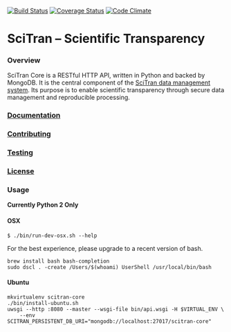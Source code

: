 [![Build Status](https://travis-ci.org/scitran/core.svg?branch=master)](https://travis-ci.org/scitran/core)
[![Coverage Status](https://coveralls.io/repos/github/scitran/core/badge.svg?branch=master)](https://coveralls.io/github/scitran/core?branch=master)
[![Code Climate](https://codeclimate.com/github/scitran/core/badges/gpa.svg)](https://codeclimate.com/github/scitran/core)

# SciTran – Scientific Transparency

### Overview

SciTran Core is a RESTful HTTP API, written in Python and backed by MongoDB. It is the central component of the [SciTran data management system](https://scitran.github.io). Its purpose is to enable scientific transparency through secure data management and reproducible processing.


### [Documentation](https://scitran.github.io/core)

### [Contributing](https://github.com/scitran/core/blob/master/CONTRIBUTING.md)

### [Testing](https://github.com/scitran/core/blob/master/TESTING.md)

### [License](https://github.com/scitran/core/blob/master/LICENSE)


### Usage
**Currently Python 2 Only**

#### OSX
```
$ ./bin/run-dev-osx.sh --help
```

For the best experience, please upgrade to a recent version of bash.
```
brew install bash bash-completion
sudo dscl . -create /Users/$(whoami) UserShell /usr/local/bin/bash
```

#### Ubuntu
```
mkvirtualenv scitran-core
./bin/install-ubuntu.sh
uwsgi --http :8080 --master --wsgi-file bin/api.wsgi -H $VIRTUAL_ENV \
    --env SCITRAN_PERSISTENT_DB_URI="mongodb://localhost:27017/scitran-core"
```
